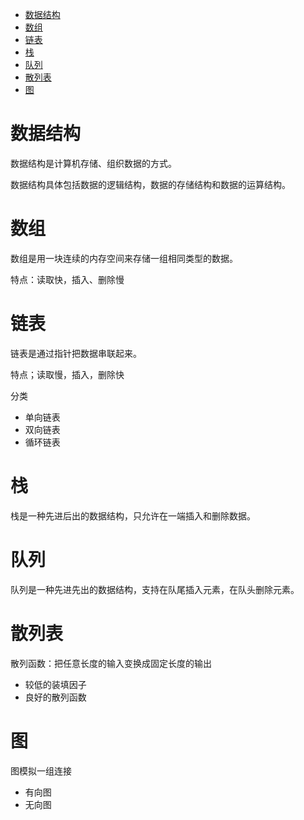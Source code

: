 * [数据结构](#数据结构)
* [数组](#数组)
* [链表](#链表)
* [栈](#栈)
* [队列](#队列)
* [散列表](#散列表)
* [图](#图)

# 数据结构 #
数据结构是计算机存储、组织数据的方式。

数据结构具体包括数据的逻辑结构，数据的存储结构和数据的运算结构。

# 数组 #
数组是用一块连续的内存空间来存储一组相同类型的数据。

特点：读取快，插入、删除慢

# 链表 #
链表是通过指针把数据串联起来。

特点；读取慢，插入，删除快

分类
  - 单向链表
  - 双向链表
  - 循环链表

# 栈 #
栈是一种先进后出的数据结构，只允许在一端插入和删除数据。

# 队列 # 
队列是一种先进先出的数据结构，支持在队尾插入元素，在队头删除元素。

# 散列表 #
散列函数：把任意长度的输入变换成固定长度的输出
  - 较低的装填因子
  - 良好的散列函数
# 图 #
图模拟一组连接
  - 有向图
  - 无向图